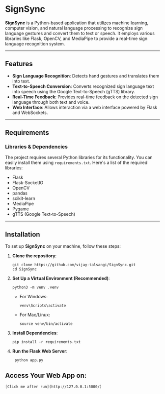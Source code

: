# SignSync

**SignSync** is a Python-based application that utilizes machine learning, computer vision, and natural language processing to recognize sign language gestures and convert them to text or speech. It employs various libraries like Flask, OpenCV, and MediaPipe to provide a real-time sign language recognition system.

---

## Features

- **Sign Language Recognition**: Detects hand gestures and translates them into text.
- **Text-to-Speech Conversion**: Converts recognized sign language text into speech using the Google Text-to-Speech (gTTS) library.
- **Real-Time Feedback**: Provides real-time feedback on the detected sign language through both text and voice.
- **Web Interface**: Allows interaction via a web interface powered by Flask and WebSockets.

---

## Requirements

### Libraries & Dependencies
The project requires several Python libraries for its functionality. You can easily install them using `requirements.txt`. Here's a list of the required libraries:

- Flask
- Flask-SocketIO
- OpenCV
- pandas
- scikit-learn
- MediaPipe
- Pygame
- gTTS (Google Text-to-Speech)

---

## Installation

To set up **SignSync** on your machine, follow these steps:

1. **Clone the repository**:

   ```
   git clone https://github.com/vijay-talsangi/SignSync.git
   cd SignSync
   ```
2. **Set Up a Virtual Environment (Recommended)**:
   ```
   python3 -m venv .venv
   ```
   - For Windows:
     ```
     venv\Scripts\activate
     ```

   - For Mac/Linux:
     ```
     source venv/bin/activate
     ```
3. **Install Dependencies**:
    ```
    pip install -r requirements.txt
    ```
4. **Run the Flask Web Server**:
    ```
     python app.py
    ```
## Access Your Web App on:
    [Click me after run](http://127.0.0.1:5000/)


    